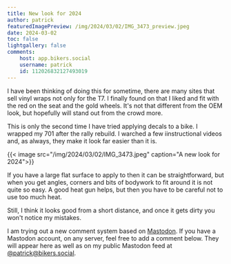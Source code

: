 ```yaml
---
title: New look for 2024
author: patrick
featuredImagePreview: /img/2024/03/02/IMG_3473_preview.jpeg
date: 2024-03-02
toc: false
lightgallery: false
comments:
    host: app.bikers.social
    username: patrick
    id: 112026832127493019
---
```


I have been thinking of doing this for sometime, there are many sites that sell vinyl wraps not only for the T7. I finally found on that I liked and fit with the red on the seat and the gold wheels. It's not that different from the OEM look, but hopefully will stand out from the crowd more.

<!--more-->

This is only the second time I have tried applying decals to a bike. I wrapped my 701 after the rally rebuild. I warched a few iinstructional videos and, as always, they make it look far easier than it is.

{{< image src="/img/2024/03/02/IMG_3473.jpeg" caption="A new look for 2024">}}

If you have a large flat surface to apply to then it can be straightforward, but when you get angles, corners and bits of bodywork to fit around it is not quite so easy. A good heat gun helps, but then you have to be careful not to use too much heat.

Still, I think it looks good from a short distance, and once it gets dirty you won't notice my mistakes.

I am trying out a new comment system based on [Mastodon](https://joinmastodon.org/). If you have a Mastodon account, on any server, feel free to add a comment below. They will appear here as well as on my public Mastodon feed at [@patrick@bikers.social](https://app.bikers.social/@patrick).
